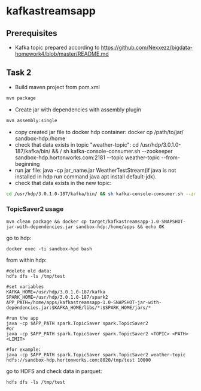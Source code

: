 # kafkastreamsapp
## Prerequisites
* Kafka topic prepared according to 
https://github.com/Nexxezz/bigdata-homework4/blob/master/README.md

## Task 2
* Build maven project from pom.xml
```bash
mvn package
```
* Create jar with dependencies with assembly plugin
```bash
mvn assembly:single
```
* copy created jar file to docker hdp container: docker cp /path/to/jar/ sandbox-hdp:/home
* check that data exists in topic "weather-topic": cd /usr/hdp/3.0.1.0-187/kafka/bin/ && /
sh kafka-console-consumer.sh --zookeeper sandbox-hdp.hortonworks.com:2181 --topic weather-topic --from-beginning
* run jar file: java -cp jar_name.jar WeatherTestStream(if java is not installed in hdp run command java apt install default-jdk).
* check that data exists in the new topic: 
```bash
cd /usr/hdp/3.0.1.0-187/kafka/bin/ && sh kafka-console-consumer.sh --zookeeper sandbox-hdp.hortonworks.com:2181 --topic weather-topic-output --from-beginning
```





### TopicSaver2 usage
```
mvn clean package && docker cp target/kafkastreamsapp-1.0-SNAPSHOT-jar-with-dependencies.jar sandbox-hdp:/home/apps && echo OK
```
go to hdp:
```
docker exec -ti sandbox-hpd bash
```

from within hdp:
```
#delete old data:
hdfs dfs -ls /tmp/test

#set variables
KAFKA_HOME=/usr/hdp/3.0.1.0-187/kafka
SPARK_HOME=/usr/hdp/3.0.1.0-187/spark2
APP_PATH=/home/apps/kafkastreamsapp-1.0-SNAPSHOT-jar-with-dependencies.jar:$KAFKA_HOME/libs/*:$SPARK_HOME/jars/*

#run the app
java -cp $APP_PATH spark.TopicSaver spark.TopicSaver2 
#or
java -cp $APP_PATH spark.TopicSaver spark.TopicSaver2 <TOPIC> <PATH> <LIMIT>

#for example:
java -cp $APP_PATH spark.TopicSaver spark.TopicSaver2 weather-topic hdfs://sandbox-hdp.hortonworks.com:8020/tmp/test 10000
```
go to HDFS and check data in parquet:
```
hdfs dfs -ls /tmp/test
```